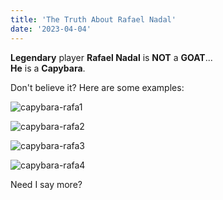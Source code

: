 ```yaml
---
title: 'The Truth About Rafael Nadal'
date: '2023-04-04'
---
```


**Legendary** player **Rafael Nadal** is **NOT** a **GOAT**...  
**He** is a **Capybara**.  
  
Don't believe it? Here are some examples:  
  
![capybara-rafa1](https://user-images.githubusercontent.com/89952087/230267976-5af05837-d562-40b2-ba07-02b687f33246.jpg)  
  
![capybara-rafa2](https://user-images.githubusercontent.com/89952087/230273259-827ae146-c196-4053-99f7-0c6dc4bba2e8.JPG)  
  
![capybara-rafa3](https://user-images.githubusercontent.com/89952087/230273865-726228c4-ba1b-495e-8cd5-a8eb2d2581c3.JPG)  
  
![capybara-rafa4](https://user-images.githubusercontent.com/89952087/230274024-2623b5d0-cd0e-46a8-af55-82968475c84b.JPG)  
  
Need I say more?
